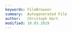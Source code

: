 ```yaml
---
keywords: FileBrowser
summary:  Autogenerated File
author:   Christoph Hart
modified: 18.03.2019
---
```

